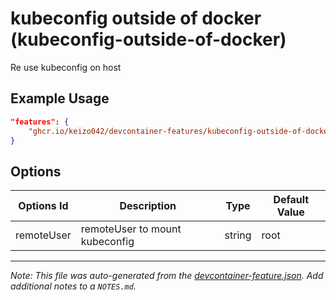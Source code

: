 
# kubeconfig outside of docker (kubeconfig-outside-of-docker)

Re use kubeconfig on host

## Example Usage

```json
"features": {
    "ghcr.io/keizo042/devcontainer-features/kubeconfig-outside-of-docker:1": {}
}
```

## Options

| Options Id | Description | Type | Default Value |
|-----|-----|-----|-----|
| remoteUser | remoteUser to mount kubeconfig | string | root |



---

_Note: This file was auto-generated from the [devcontainer-feature.json](https://github.com/keizo042/devcontainer-features/blob/main/src/kubeconfig-outside-of-docker/devcontainer-feature.json).  Add additional notes to a `NOTES.md`._
